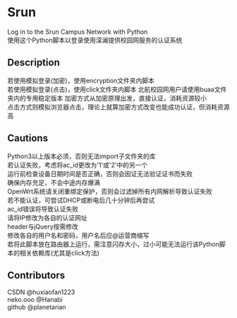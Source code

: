 # Srun
 Log in to the Srun Campus Network with Python  
 使用这个Python脚本以登录使用深澜提供校园网服务的认证系统  

## Description
 若使用模拟登录(加密)，使用encryption文件夹内脚本  
 若使用模拟登录(点击)，使用click文件夹内脚本
 北航校园网用户请使用buaa文件夹内的专用稳定版本
 加密方式从加密原理出发，直接认证，消耗资源较小  
 点击方式则模拟浏览器点击，理论上就算加密方式改变也能成功认证，但消耗资源高  

## Cautions
 Python3以上版本必须，否则无法import子文件夹的库  
 若认证失败，考虑将ac_id更改为'1'或'2'中的另一个  
 运行前检查设备日期时间是否正确，否则会因证无法验证证书而失败  
 确保内存充足，不会中途内存爆满  
 OpenWrt系统请关闭重绑定保护，否则会过滤掉所有内网解析导致认证失败  
 若不能认证，可尝试DHCP或断电后几十分钟后再尝试  
 ac_id错误将导致认证失败  
 请将IP修改为各自的认证网址  
 header与jQuery按需修改  
 修改各自的用户名和密码，用户名后应@运营商缩写  
 若将此脚本放在路由器上运行，需注意闪存大小，过小可能无法运行该Python脚本的相关依赖库(尤其是click方法)  

## Contributors
 CSDN @huxiaofan1223  
 neko.ooo @Hanabi  
 github @planetarian  
